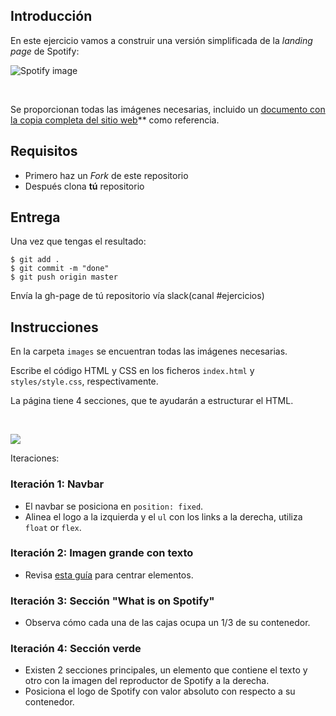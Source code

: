 ## Introducción

En este ejercicio vamos a construir una versión simplificada de la _landing page_ de Spotify:

![Spotify image](https://i.imgur.com/xVD0bm6.jpg)

<br>

Se proporcionan todas las imágenes necesarias, incluido un [documento con la copia completa del sitio web](./spotify-prototype.pdf)** como referencia.

## Requisitos

- Primero haz un _Fork_ de este repositorio
- Después clona __tú__ repositorio

## Entrega

Una vez que tengas el resultado:

```shell
$ git add .
$ git commit -m "done"
$ git push origin master
```
Envía la gh-page de tú repositorio vía slack(canal #ejercicios)

## Instrucciones

En la carpeta `images` se encuentran todas las imágenes necesarias.

Escribe el código HTML y CSS en los ficheros `index.html` y `styles/style.css`, respectivamente.

La página tiene 4 secciones, que te ayudarán a estructurar el HTML.

<br>

![](https://res.cloudinary.com/ihwebdeb/image/upload/v1571085836/Ironhack/spotify-prototype_1x_ahk8ep.jpg)

Iteraciones:

### Iteración 1: Navbar

- El navbar se posiciona en `position: fixed`.
- Alinea el logo a la izquierda y el `ul` con los links a la derecha, utiliza `float` or `flex`.

### Iteración 2: Imagen grande con texto

- Revisa [esta guía](https://css-tricks.com/centering-css-complete-guide/) para centrar elementos.

### Iteración 3: Sección "What is on Spotify"

- Observa cómo cada una de las cajas ocupa un 1/3 de su contenedor.

### Iteración 4: Sección verde

- Existen 2 secciones principales, un elemento que contiene el texto y otro con la imagen del reproductor de Spotify a la derecha.
- Posiciona el logo de Spotify con valor absoluto con respecto a su contenedor.
